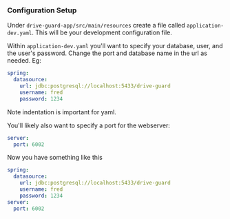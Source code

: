 ### Configuration Setup
Under `drive-guard-app/src/main/resources` create a file called `application-dev.yaml`.
This will be your development configuration file.

Within `application-dev.yaml` you'll want to specify your database, user, and the user's password. Change the port and database name in the url as needed. Eg:
```yaml
spring:
  datasource:
    url: jdbc:postgresql://localhost:5433/drive-guard
    username: fred
    password: 1234
```
Note indentation is important for yaml.

You'll likely also want to specify a port for the webserver:
```yaml
server:
  port: 6002
```

Now you have something like this
```yaml
spring:
  datasource:
    url: jdbc:postgresql://localhost:5433/drive-guard
    username: fred
    password: 1234
server:
  port: 6002